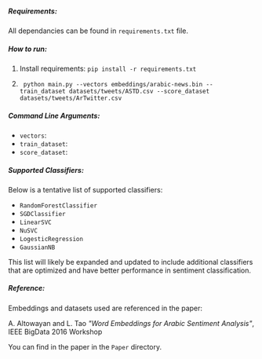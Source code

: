 
##### Requirements:
All dependancies can be found in `requirements.txt` file.

##### How to run:

1. Install requirements: `pip install -r requirements.txt`

2. ` python main.py --vectors embeddings/arabic-news.bin --train_dataset datasets/tweets/ASTD.csv --score_dataset datasets/tweets/ArTwitter.csv`

##### Command Line Arguments:
- `vectors`:
- `train_dataset`:
- `score_dataset`:

##### Supported Classifiers:
Below is a tentative list of supported classifiers:

- `RandomForestClassifier`
- `SGDClassifier`
- `LinearSVC`
- `NuSVC`
- `LogesticRegression`
- `GaussianNB`

This list will likely be expanded and updated to include additional classifiers that are optimized and have better performance in sentiment classification.


##### Reference:
Embeddings and datasets used are referenced in the paper:

A. Altowayan and L. Tao _"Word Embeddings for Arabic Sentiment Analysis"_, IEEE BigData 2016 Workshop

You can find in the paper in the `Paper` directory.